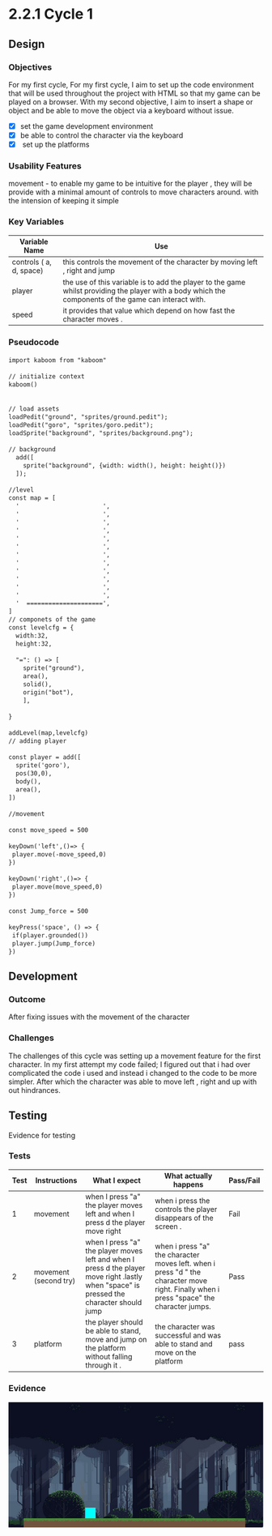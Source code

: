 # 2.2.1 Cycle 1

##

## Design

### Objectives

For my first cycle, For my first cycle, I aim to set up the code environment that will be used throughout the project with  HTML so that my game can be played on a browser. With my second objective, I aim to insert a shape or object and be able to move the object via a keyboard without issue. &#x20;

* [x] set the game development environment
* [x] be able to control the character via the keyboard&#x20;
* [x] &#x20;set up the platforms&#x20;

### Usability Features

movement - to enable my game to be intuitive for the player , they will be provide with a minimal amount of controls to move characters around. with the intension of keeping it simple &#x20;

### Key Variables

| Variable Name           | Use                                                                                                                                                     |
| ----------------------- | ------------------------------------------------------------------------------------------------------------------------------------------------------- |
| controls ( a, d, space) | this controls the movement of the character by moving left , right and jump                                                                             |
| player                  |  the use of this variable is to add the player to the game whilst providing the player with a body which the components of the game can interact with.  |
| speed                   | it provides that value which depend on how fast the character moves .                                                                                   |

### Pseudocode

```
import kaboom from "kaboom"

// initialize context
kaboom()


// load assets
loadPedit("ground", "sprites/ground.pedit");
loadPedit("goro", "sprites/goro.pedit");
loadSprite("background", "sprites/background.png");

// background 
  add([
    sprite("background", {width: width(), height: height()})
  ]);

//level
const map = [
  '                       ',
  '                       ',
  '                       ',
  '                       ',
  '                       ',
  '                       ',
  '                       ',
  '                       ',
  '                       ',
  '                       ',
  '                       ',
  '                       ',
  '  =====================',
]
// componets of the game 
const levelcfg = {
  width:32,
  height:32,
  
  "=": () => [
	sprite("ground"),
	area(),
	solid(),
	origin("bot"),
	],
 
}

addLevel(map,levelcfg)
// adding player 

const player = add([
  sprite('goro'),
  pos(30,0),
  body(),
  area(),
])

//movement 

const move_speed = 500

keyDown('left',()=> {
 player.move(-move_speed,0) 
})

keyDown('right',()=> {
 player.move(move_speed,0) 
})

const Jump_force = 500

keyPress('space', () => {
 if(player.grounded())
 player.jump(Jump_force)
})
```

## Development

### Outcome

After fixing issues with the movement of the character&#x20;

### Challenges

The challenges of this cycle was setting up a movement feature for the first character. In my first attempt my code failed; I figured out that i had over complicated the code i used and instead i changed to the code to be more simpler. After which the character was able to move left , right and up with out hindrances. &#x20;

## Testing

Evidence for testing

### Tests

| Test | Instructions           | What I expect                                                                                                                               | What actually happens                                                                                                                     | Pass/Fail |
| ---- | ---------------------- | ------------------------------------------------------------------------------------------------------------------------------------------- | ----------------------------------------------------------------------------------------------------------------------------------------- | --------- |
| 1    | movement               | when I press "a" the player moves left and when I press d the player move right                                                             | when i press the controls the player disappears of the screen .                                                                           | Fail      |
| 2    | movement (second  try) | when I press "a" the player moves left and when I press d the player move right .lastly when "space" is pressed the character  should jump  | when i press "a" the character moves left. when i press "d " the character move right. Finally when i press "space" the character  jumps. | Pass      |
| 3    | platform               | the player should be able to stand, move and jump on the platform without falling through it .                                              | the character was successful and was able to stand and move on the platform                                                               | pass      |

### Evidence



![](<../.gitbook/assets/image (8).png>)
